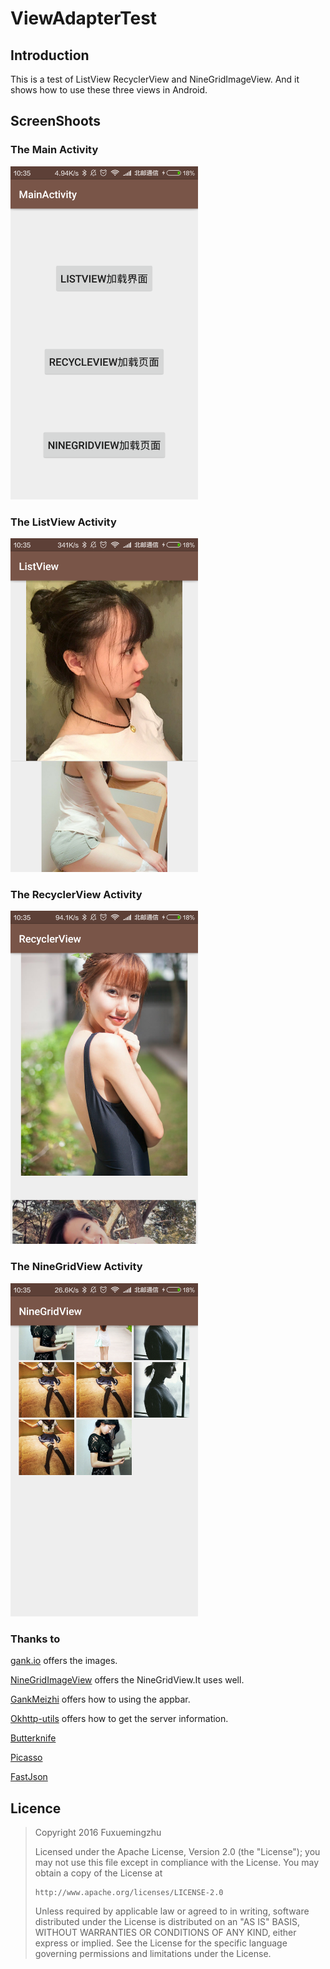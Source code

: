 # ViewAdapterTest

## Introduction

This is a test of ListView RecyclerView and NineGridImageView.
And it shows how to use these three views in Android.

## ScreenShoots

### The Main Activity

<img src="https://github.com/fuxuemingzhu/ViewAdapterTest/blob/master/app/images/Screenshot_2016-03-07-10-35-21_com.fuxuemingzhu.t.png?raw=true" width="300">

### The ListView Activity

<img src="https://github.com/fuxuemingzhu/ViewAdapterTest/blob/master/app/images/Screenshot_2016-03-07-10-35-28_com.fuxuemingzhu.t.png?raw=true" width="300">

### The RecyclerView Activity

<img src="https://github.com/fuxuemingzhu/ViewAdapterTest/blob/master/app/images/Screenshot_2016-03-07-10-35-37_com.fuxuemingzhu.t.png?raw=true" width="300">

### The NineGridView Activity

<img src="https://github.com/fuxuemingzhu/ViewAdapterTest/blob/master/app/images/Screenshot_2016-03-07-10-35-46_com.fuxuemingzhu.t.png?raw=true" width="300">

### Thanks to

[gank.io](http://gank.io/) offers the images.

[NineGridImageView](https://github.com/laobie/NineGridImageView) offers the NineGridView.It uses well.

[GankMeizhi](https://github.com/xingrz/GankMeizhi) offers how to using the appbar.

[Okhttp-utils](https://github.com/hongyangAndroid/okhttp-utils) offers how to get the server information.

[Butterknife](https://github.com/JakeWharton/butterknife)

[Picasso](https://github.com/square/picasso)

[FastJson](https://github.com/alibaba/fastjson)

## Licence

> Copyright 2016 Fuxuemingzhu
> 
> Licensed under the Apache License, Version 2.0 (the "License"); you may not use this file except in compliance with the License.
> You may obtain a copy of the License at
> 
>     http://www.apache.org/licenses/LICENSE-2.0
> 
> Unless required by applicable law or agreed to in writing, software
> distributed under the License is distributed on an "AS IS" BASIS,
> WITHOUT WARRANTIES OR CONDITIONS OF ANY KIND, either express or implied.
> See the License for the specific language governing permissions and
> limitations under the License.